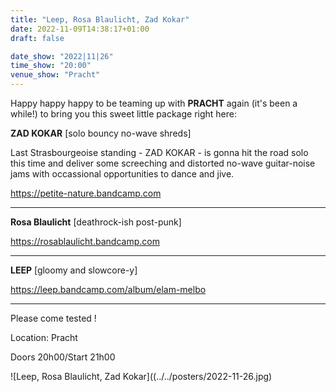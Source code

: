 ```yaml
---
title: "Leep, Rosa Blaulicht, Zad Kokar"
date: 2022-11-09T14:38:17+01:00
draft: false

date_show: "2022|11|26"
time_show: "20:00"
venue_show: "Pracht"
---
```


Happy happy happy to be teaming up with **PRACHT** again (it's been a while!) to bring you this sweet little package right here:

**ZAD KOKAR**
[solo bouncy no-wave shreds]

Last Strasbourgeoise standing - ZAD KOKAR - is gonna hit the road solo this time and deliver some screeching and distorted no-wave guitar-noise jams with occassional opportunities to dance and jive. 

https://petite-nature.bandcamp.com

---

**Rosa Blaulicht**
[deathrock-ish post-punk]

https://rosablaulicht.bandcamp.com


---

**LEEP**
[gloomy and slowcore-y]

https://leep.bandcamp.com/album/elam-melbo

---

Please come tested !

Location: Pracht

Doors 20h00/Start 21h00

![Leep, Rosa Blaulicht, Zad Kokar]((../../posters/2022-11-26.jpg)